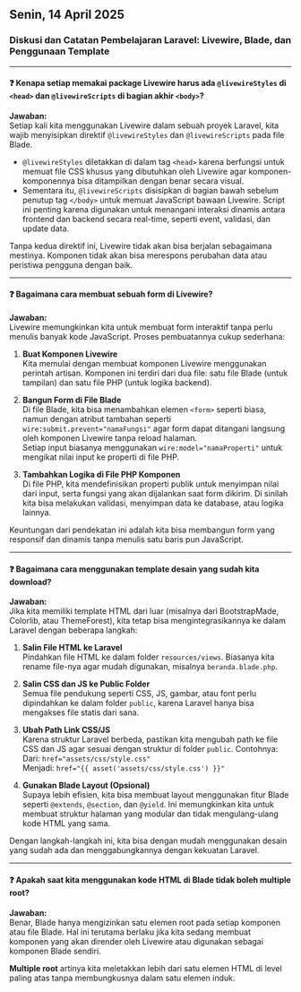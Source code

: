 ## Senin, 14 April 2025

### Diskusi dan Catatan Pembelajaran Laravel: Livewire, Blade, dan Penggunaan Template

---

#### ❓ Kenapa setiap memakai package Livewire harus ada `@livewireStyles` di `<head>` dan `@livewireScripts` di bagian akhir `<body>`?

**Jawaban:**  
Setiap kali kita menggunakan Livewire dalam sebuah proyek Laravel, kita wajib menyisipkan direktif `@livewireStyles` dan `@livewireScripts` pada file Blade.  
- `@livewireStyles` diletakkan di dalam tag `<head>` karena berfungsi untuk memuat file CSS khusus yang dibutuhkan oleh Livewire agar komponen-komponennya bisa ditampilkan dengan benar secara visual.
- Sementara itu, `@livewireScripts` disisipkan di bagian bawah sebelum penutup tag `</body>` untuk memuat JavaScript bawaan Livewire. Script ini penting karena digunakan untuk menangani interaksi dinamis antara frontend dan backend secara real-time, seperti event, validasi, dan update data.

Tanpa kedua direktif ini, Livewire tidak akan bisa berjalan sebagaimana mestinya. Komponen tidak akan bisa merespons perubahan data atau peristiwa pengguna dengan baik.

---

#### ❓ Bagaimana cara membuat sebuah form di Livewire?

**Jawaban:**  
Livewire memungkinkan kita untuk membuat form interaktif tanpa perlu menulis banyak kode JavaScript. Proses pembuatannya cukup sederhana:

1. **Buat Komponen Livewire**  
   Kita memulai dengan membuat komponen Livewire menggunakan perintah artisan. Komponen ini terdiri dari dua file: satu file Blade (untuk tampilan) dan satu file PHP (untuk logika backend).

2. **Bangun Form di File Blade**  
   Di file Blade, kita bisa menambahkan elemen `<form>` seperti biasa, namun dengan atribut tambahan seperti `wire:submit.prevent="namaFungsi"` agar form dapat ditangani langsung oleh komponen Livewire tanpa reload halaman.  
   Setiap input biasanya menggunakan `wire:model="namaProperti"` untuk mengikat nilai input ke properti di file PHP.

3. **Tambahkan Logika di File PHP Komponen**  
   Di file PHP, kita mendefinisikan properti publik untuk menyimpan nilai dari input, serta fungsi yang akan dijalankan saat form dikirim. Di sinilah kita bisa melakukan validasi, menyimpan data ke database, atau logika lainnya.

Keuntungan dari pendekatan ini adalah kita bisa membangun form yang responsif dan dinamis tanpa menulis satu baris pun JavaScript.

---

#### ❓ Bagaimana cara menggunakan template desain yang sudah kita download?

**Jawaban:**  
Jika kita memiliki template HTML dari luar (misalnya dari BootstrapMade, Colorlib, atau ThemeForest), kita tetap bisa mengintegrasikannya ke dalam Laravel dengan beberapa langkah:

1. **Salin File HTML ke Laravel**  
   Pindahkan file HTML ke dalam folder `resources/views`. Biasanya kita rename file-nya agar mudah digunakan, misalnya `beranda.blade.php`.

2. **Salin CSS dan JS ke Public Folder**  
   Semua file pendukung seperti CSS, JS, gambar, atau font perlu dipindahkan ke dalam folder `public`, karena Laravel hanya bisa mengakses file statis dari sana.

3. **Ubah Path Link CSS/JS**  
   Karena struktur Laravel berbeda, pastikan kita mengubah path ke file CSS dan JS agar sesuai dengan struktur di folder `public`. Contohnya:  
   Dari: `href="assets/css/style.css"`  
   Menjadi: `href="{{ asset('assets/css/style.css') }}"`

4. **Gunakan Blade Layout (Opsional)**  
   Supaya lebih efisien, kita bisa membuat layout menggunakan fitur Blade seperti `@extends`, `@section`, dan `@yield`. Ini memungkinkan kita untuk membuat struktur halaman yang modular dan tidak mengulang-ulang kode HTML yang sama.

Dengan langkah-langkah ini, kita bisa dengan mudah menggunakan desain yang sudah ada dan menggabungkannya dengan kekuatan Laravel.

---

#### ❓ Apakah saat kita menggunakan kode HTML di Blade tidak boleh multiple root?

**Jawaban:**  
Benar, Blade hanya mengizinkan satu elemen root pada setiap komponen atau file Blade. Hal ini terutama berlaku jika kita sedang membuat komponen yang akan dirender oleh Livewire atau digunakan sebagai komponen Blade sendiri.

**Multiple root** artinya kita meletakkan lebih dari satu elemen HTML di level paling atas tanpa membungkusnya dalam satu elemen induk.